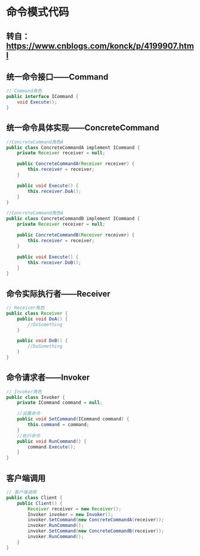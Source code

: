

# 命令模式代码

## 转自：https://www.cnblogs.com/konck/p/4199907.html

## 统一命令接口——Command

```java
// Command角色
public interface ICommand {
    void Execute();
}
```

## 统一命令具体实现——ConcreteCommand
```java
//ConcreteCommand角色A
public class ConcreteCommandA implement ICommand {
    private Receiver receiver = null;

    public ConcreteCommandA(Receiver receiver) {
        this.receiver = receiver;
    }

    public void Execute() {
        this.receiver.DoA();
    }
}
```

```java
//ConcreteCommand角色A
public class ConcreteCommandB implement ICommand {
    private Receiver receiver = null;

    public ConcreteCommandB(Receiver receiver) {
        this.receiver = receiver;
    }

    public void Execute() {
        this.receiver.DoB();
    }
}
```

## 命令实际执行者——Receiver

```java
// Receiver角色
public class Receiver {
    public void DoA() {
    	//DoSomething
    }

    public void DoB() {
    	//DoSomething
    }
}
```
## 命令请求者——Invoker

```java
// Invoker角色
public class Invoker {
    private ICommand command = null;

    //设置命令
    public void SetCommand(ICommand command) {
        this.command = command;
    }
    //执行命令
    public void RunCommand() {
        command.Execute();
    }
}
```

## 客户端调用

```java
// 客户端调用
public class Client {
    public Client() {
        Receiver receiver = new Receiver();
        Invoker invoker = new Invoker();
        invoker.SetCommand(new ConcreteCommandA(receiver));
        invoker.RunCommand();
        invoker.SetCommand(new ConcreteCommandB(receiver));
        invoker.RunCommand();
    }
}
```

